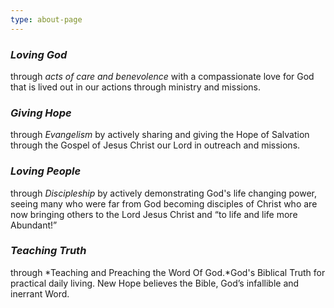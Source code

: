 ```yaml
---
type: about-page
---
```

### ***Loving God*** 

through *acts of care and benevolence* with a compassionate love for God that is lived out in our actions through ministry and missions.

### ***Giving Hope*** 

through *Evangelism* by actively sharing and giving the Hope of Salvation through the Gospel of Jesus Christ our Lord in outreach and missions.

### ***Loving People*** 

through *Discipleship* by actively demonstrating God's life changing power, seeing many who were far from God becoming disciples of Christ who are now bringing others to the Lord Jesus Christ and “to life and life more Abundant!”

### ***Teaching Truth*** 

through *Teaching and Preaching the Word Of God.*God's Biblical Truth for practical daily living. New Hope believes the Bible, God’s infallible and inerrant Word.